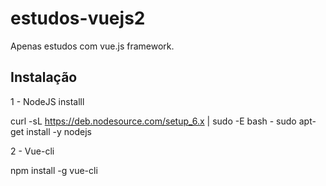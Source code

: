 # estudos-vuejs2

Apenas estudos com vue.js framework.

## Instalação

1 - NodeJS installl

curl -sL https://deb.nodesource.com/setup_6.x | sudo -E bash -
sudo apt-get install -y nodejs


2 - Vue-cli

npm install -g vue-cli


